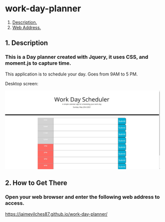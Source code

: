 # work-day-planner
1. [ Description. ](#description)
2. [ Web Address. ](#web-address)




<a name="description"></a>
## 1. Description


### This is a Day planner created with Jquery, it uses CSS, and moment.js to capture time.

This application is to schedule your day. Goes from 9AM to 5 PM. 

Desktop screen:

![Top-Page-Area](./assets/images/desktop.jpg)

<a name="web-address"></a>
## 2. How to Get There

### Open your web browser and enter the following web address to access.

https://jaimevilches87.github.io/work-day-planner/